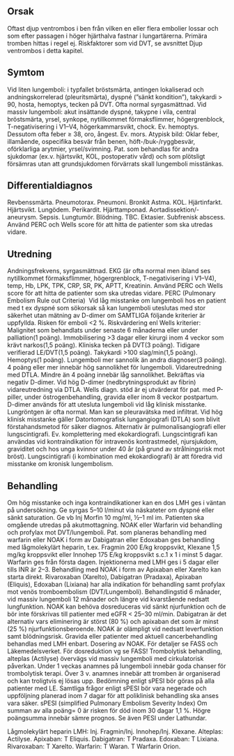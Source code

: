 ## Orsak

Oftast djup ventrombos i ben från vilken en eller flera embolier lossar och som efter passagen i höger hjärthalva fastnar i lungartärerna. Primära tromben hittas i regel ej. Riskfaktorer som vid DVT, se avsnittet Djup ventrombos i detta kapitel.

## Symtom

Vid liten lungemboli: i typfallet bröstsmärta, antingen lokaliserad och andningskorrelerad (pleuritsmärta), dyspné (”sänkt kondition”), takykardi > 90, hosta, hemoptys, tecken på DVT. Ofta normal syrgasmättnad.
Vid massiv lungemboli: akut insättande dyspné, takypne i vila, central bröstsmärta, yrsel, synkope, nytillkommet förmaksflimmer, högergrenblock, T-negativisering i V1–V4, högerkammarsvikt, chock. Ev. hemoptys. Dessutom ofta feber ≥ 38, oro, ångest. Ev. mors.
Atypisk bild: Oklar feber, illamående, ospecifika besvär från benen, höft-/buk-/ryggbesvär, oförklarliga arytmier, yrsel/svimning. Pat. som behandlas för andra sjukdomar (ex.v. hjärtsvikt, KOL, postoperativ vård) och som plötsligt försämras utan att grundsjukdomen förvärrats skall lungemboli misstänkas.

## Differentialdiagnos

Revbenssmärta. Pneumotorax. Pneumoni. Bronkit Astma. KOL. Hjärtinfarkt. Hjärtsvikt. Lungödem. Perikardit. Hjärttamponad. Aortadissektion/-aneurysm. Sepsis. Lungtumör. Blödning. TBC. Ektasier. Subfrenisk abscess.
Använd PERC och Wells score för att hitta de patienter som ska utredas vidare.

## Utredning

Andningsfrekvens, syrgasmättnad. EKG (är ofta normal men ibland ses nytillkommet förmaksflimmer, högergrenblock, T-negativisering i V1–V4), temp, Hb, LPK, TPK, CRP, SR, PK, APTT, Kreatinin.
Använd PERC och Wells score för att hitta de patienter som ska utredas vidare.
PERC (Pulmonary Embolism Rule out Criteria) 
Vid låg misstanke om lungemboli hos en patient med t ex dyspné som sökorsak så kan lungemboli uteslutas med stor säkerhet utan mätning av D-dimer om SAMTLIGA följande kriterier är uppfyllda. Risken för emboli <2 %.
Riskvärdering enl Wells kriterier: 
Malignitet som behandlats under senaste 6 månaderna eller under palliation(1 poäng).
Immobilisering >3 dagar eller kirurgi inom 4 veckor som krävt narkos(1,5 poäng).
Kliniska tecken på DVT(3 poäng).
Tidigare verifierad LE/DVT(1,5 poäng).
Takykardi >100 slag/min(1,5 poäng).
Hemoptys(1 poäng).
Lungemboli mer sannolik än andra diagnoser(3 poäng).
4 poäng eller mer innebär hög sannolikhet för lungemboli. Vidareutredning med DTLA. Mindre än 4 poäng innebär låg sannolikhet. Bekräftas via negativ D-dimer. Vid hög D-dimer (nedbrytningsprodukt av fibrin) vidareutredning via DTLA.
Wells diagn. stöd är ej utvärderat för pat. med P-piller, under östrogenbehandling, gravida eller inom 8 veckor postpartum.
D-dimer används för att utesluta lungemboli vid låg klinisk misstanke.
Lungröntgen är ofta normal. Man kan se pleuravätska med infiltrat.
Vid hög klinisk misstanke gäller Datortomografisk lungangiografi (DTLA) som blivit förstahandsmetod för säker diagnos. Alternativ är pulmonalisangiografi eller lungscintigrafi. Ev. komplettering med ekokardiografi.
Lungscintigrafi kan användas vid kontraindikation för intravenös kontrastmedel, njursjukdom, graviditet och hos unga kvinnor under 40 år (på grund av strålningsrisk mot bröst).
Lungscintigrafi (i kombination med ekokardiografi) är att föredra vid misstanke om kronisk lungembolism.

## Behandling

Om hög misstanke och inga kontraindikationer kan en dos LMH ges i väntan på undersökning. Ge syrgas 5–10 l/minut via näskateter om dyspné eller sänkt saturation. Ge vb Inj Morfin 10 mg/ml, ½–1 ml im.
Patienten ska omgående utredas på akutmottagning.
NOAK eller Warfarin vid behandling och profylax mot DVT/lungemboli. Pat. som planeras behandling med warfarin eller NOAK i form av Dabigatran eller Edoxaban ges behandling med lågmolekylärt heparin, t.ex. Fragmin 200 E/kg kroppsvikt, Klexane 1,5 mg/kg kroppsvikt eller Innohep 175 E/kg kroppsvikt s.c.1 x 1 i minst 5 dagar. Warfarin ges från första dagen. Injektionerna med LMH ges i 5 dagar eller tills INR är 2–3. Behandling med NOAK i form av Apixaban eller Xarelto kan starta direkt.
Rivaroxaban (Xarelto), Dabigatran (Pradaxa), Apixaban (Eliquis), Edoxaban (Lixiana) har alla indikation för behandling samt profylax mot venös tromboembolism (DVT/Lungemboli). Behandlingstid 6 månader, vid massiv lungemboli 12 månader och längre vid kvarstående nedsatt lungfunktion.
NOAK kan behöva dosreduceras vid sänkt njurfunktion och de bör inte förskrivas till patienter med eGFR < 25–30 ml/min. Dabigatran är det alternativ vars eliminering är störst (80 %) och apixaban det som är minst (25 %) njurfunktionsberoende. NOAK är olämpligt vid nedsatt leverfunktion samt blödningsrisk. Gravida eller patienter med aktuell cancerbehandling behandlas med LMH enbart. Dosering av NOAK. För detaljer se FASS och Läkemedelsverket. För dosreduktion vg se FASS!
Trombolytisk behandling, alteplas (Actilyse) övervägs vid massiv lungemboli med cirkulatorisk påverkan. Under 1 veckas anamnes på lungemboli innebär goda chanser för trombolytisk terapi. Över 3 v. anamnes innebär att tromben är organiserad och kan troligtvis ej lösas upp.
Bedömning enligt sPESI bör göras på alla patienter med LE. Samtliga frågor enligt sPESI bör vara negerade och uppföljning planerad inom 7 dagar för att poliklinisk behandling ska anses vara säker.
sPESI (simplified Pulmonary Embolism Severity Index)
Om summan av alla poäng= 0 är risken för död inom 30 dagar 1,1 %. Högre poängsumma innebär sämre prognos. Se även PESI under Lathundar.


Lågmolekylärt heparin LMH: Inj. Fragmin/Inj. Innohep/Inj. Klexane.
Alteplas: Actilyse.
Apixaban: T Eliquis.
Dabigatran: T Pradaxa.
Edoxaban: T Lixiana.
Rivaroxaban: T Xarelto.
Warfarin: T Waran. T Warfarin Orion.

